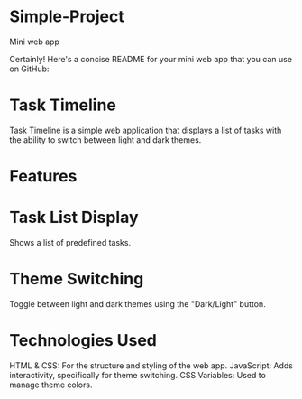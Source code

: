 # Simple-Project
Mini web app

Certainly! Here's a concise README for your mini web app that you can use on GitHub:

# Task Timeline
Task Timeline is a simple web application that displays a list of tasks with the ability to switch between light and dark themes.

# Features
# Task List Display
Shows a list of predefined tasks.

# Theme Switching
Toggle between light and dark themes using the "Dark/Light" button.

# Technologies Used
 HTML & CSS: For the structure and styling of the web app.
JavaScript: Adds interactivity, specifically for theme switching.
CSS Variables: Used to manage theme colors.
